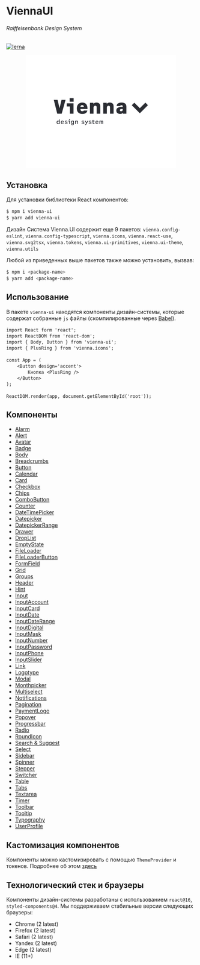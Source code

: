 # ViennaUI
###### Raiffeisenbank Design System

[![lerna](https://img.shields.io/badge/maintained%20with-lerna-cc00ff.svg)](https://lerna.js.org/)

<p align="center">
  <img src="logo.png" alt="drawing" width="400"/>
</p>

## Установка

Для установки библиотеки React компонентов:
```bash
$ npm i vienna-ui
$ yarn add vienna-ui
```

Дизайн Система Vienna.UI содержит еще 9 пакетов: `vienna.config-eslint`,
`vienna.config-typescript`, `vienna.icons`, `vienna.react-use`, `vienna.svg2tsx`,
`vienna.tokens`, `vienna.ui-primitives`, `vienna.ui-theme`, `vienna.utils`

Любой из приведенных выше пакетов также можно установить, вызвав: 
```bash
$ npm i <package-name>
$ yarn add <package-name>
```  



## Использование

В пакете `vienna-ui` находятся компоненты дизайн-системы, которые содержат собранные `js` файлы (скомпилированные через [Babel](https://babeljs.io)).

```
import React form 'react';
import ReactDOM from 'react-dom';
import { Body, Button } from 'vienna-ui';
import { PlusRing } from 'vienna.icons';

const App = (
    <Button design='accent'>
        Кнопка <PlusRing />
    </Button>
);

ReactDOM.render(app, document.getElementById('root'));
```  



## Компоненты

 - [Alarm](workspaces/ui/src/Alarm/README.md)
 - [Alert](workspaces/ui/src/Alert/README.md)
 - [Avatar](workspaces/ui/src/Avatar/README.md)
 - [Badge](workspaces/ui/src/Badge/README.md)
 - [Body](workspaces/ui/src/Body/README.md)
 - [Breadcrumbs](workspaces/ui/src/Breadcrumbs/README.md)
 - [Button](workspaces/ui/src/Button/README.md)
 - [Calendar](workspaces/ui/src/Calendar/README.md)
 - [Card](workspaces/ui/src/Card/README.md)
 - [Checkbox](workspaces/ui/src/Checkbox/README.md)
 - [Chips](workspaces/ui/src/Chips/README.md)
 - [ComboButton](workspaces/ui/src/ComboButton/README.md)
 - [Counter](workspaces/ui/src/Counter/README.md)
 - [DateTimePicker](workspaces/ui/src/DateTimePicker/README.md)
 - [Datepicker](workspaces/ui/src/Datepicker/README.md)
 - [DatepickerRange](workspaces/ui/src/DatepickerRange/README.md)
 - [Drawer](workspaces/ui/src/Drawer/README.md)
 - [DropList](workspaces/ui/src/DropList/README.md)
 - [EmptyState](workspaces/ui/src/EmptyState/README.md)
 - [FileLoader](workspaces/ui/src/FileLoader/README.md)
 - [FileLoaderButton](workspaces/ui/src/FileLoaderButton/README.md)
 - [FormField](workspaces/ui/src/FormField/README.md)
 - [Grid](workspaces/ui/src/Grid/README.md)
 - [Groups](workspaces/ui/src/Groups/README.md)
 - [Header](workspaces/ui/src/Header/README.md)
 - [Hint](workspaces/ui/src/Hint/README.md)
 - [Input](workspaces/ui/src/Input/README.md)
 - [InputAccount](workspaces/ui/src/InputMask/Concrete/InputAccount/README.md)
 - [InputCard](workspaces/ui/src/InputMask/Concrete/InputCard/README.md)
 - [InputDate](workspaces/ui/src/InputMask/Concrete/InputDate/README.md)
 - [InputDateRange](workspaces/ui/src/InputMask/Concrete/InputDateRange/README.md)
 - [InputDigital](workspaces/ui/src/InputMask/Concrete/InputDigital/README.md)
 - [InputMask](workspaces/ui/src/InputMask/README.md)
 - [InputNumber](workspaces/ui/src/InputMask/Concrete/InputNumber/README.md)
 - [InputPassword](workspaces/ui/src/InputPassword/README.md)
 - [InputPhone](workspaces/ui/src/InputMask/Concrete/InputPhone/README.md)
 - [InputSlider](workspaces/ui/src/InputSlider/README.md)
 - [Link](workspaces/ui/src/Link/README.md)
 - [Logotype](workspaces/ui/src/Logotype/README.md)
 - [Modal](workspaces/ui/src/Modal/README.md)
 - [Monthpicker](workspaces/ui/src/Monthpicker/README.md)
 - [Multiselect](workspaces/ui/src/Multiselect/README.md)
 - [Notifications](workspaces/ui/src/Notifications/README.md)
 - [Pagination](workspaces/ui/src/Pagination/README.md)
 - [PaymentLogo](workspaces/ui/src/PaymentLogo/README.md)
 - [Popover](workspaces/ui/src/Popover/README.md)
 - [Progressbar](workspaces/ui/src/Progressbar/README.md)
 - [Radio](workspaces/ui/src/Radio/README.md)
 - [RoundIcon](workspaces/ui/src/RoundIcon/README.md)
 - [Search & Suggest](workspaces/ui/src/Search/README.md)
 - [Select](workspaces/ui/src/Select/README.md)
 - [Sidebar](workspaces/ui/src/Sidebar/README.md)
 - [Spinner](workspaces/ui/src/Spinner/README.md)
 - [Stepper](workspaces/ui/src/Stepper/README.md)
 - [Switcher](workspaces/ui/src/Switcher/README.md)
 - [Table](workspaces/ui/src/Table/README.md)
 - [Tabs](workspaces/ui/src/Tabs/README.md)
 - [Textarea](workspaces/ui/src/Textarea/README.md)
 - [Timer](workspaces/ui/src/Timer/README.md)
 - [Toolbar](workspaces/ui/src/Toolbar/README.md)
 - [Tooltip](workspaces/ui/src/Tooltip/README.md)
 - [Typography](workspaces/ui/src/Typography/README.md)
 - [UserProfile](workspaces/ui/src/UserProfile/README.md)

## Кастомизация компонентов

Компоненты можно кастомизировать с помощью `ThemeProvider` и токенов. Подробнее об этом [здесь](workspaces/ui-theme/README.md)

## Технологический стек и браузеры

Компоненты дизайн-системы разработаны с использованием `react@16`, `styled-components@4`. Мы поддерживаем стабильные версии следующих браузеры:

-   Chrome (2 latest)
-   Firefox (2 latest)
-   Safari (2 latest)
-   Yandex (2 latest)
-   Edge (2 latest)
-   IE (11+)
